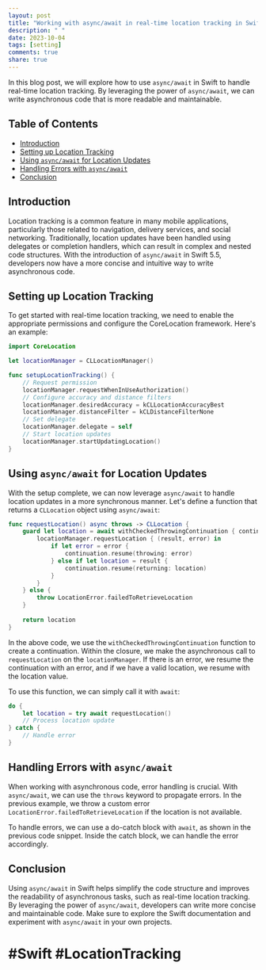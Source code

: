 ```yaml
---
layout: post
title: "Working with async/await in real-time location tracking in Swift"
description: " "
date: 2023-10-04
tags: [setting]
comments: true
share: true
---
```


In this blog post, we will explore how to use `async/await` in Swift to handle real-time location tracking. By leveraging the power of `async/await`, we can write asynchronous code that is more readable and maintainable.

## Table of Contents
- [Introduction](#introduction)
- [Setting up Location Tracking](#setting-up-location-tracking)
- [Using `async/await` for Location Updates](#using-async-await-for-location-updates)
- [Handling Errors with `async/await`](#handling-errors-with-async-await)
- [Conclusion](#conclusion)

## Introduction
Location tracking is a common feature in many mobile applications, particularly those related to navigation, delivery services, and social networking. Traditionally, location updates have been handled using delegates or completion handlers, which can result in complex and nested code structures. With the introduction of `async/await` in Swift 5.5, developers now have a more concise and intuitive way to write asynchronous code.

## Setting up Location Tracking
To get started with real-time location tracking, we need to enable the appropriate permissions and configure the CoreLocation framework. Here's an example:

```swift
import CoreLocation

let locationManager = CLLocationManager()

func setupLocationTracking() {
    // Request permission
    locationManager.requestWhenInUseAuthorization()
    // Configure accuracy and distance filters
    locationManager.desiredAccuracy = kCLLocationAccuracyBest
    locationManager.distanceFilter = kCLDistanceFilterNone
    // Set delegate
    locationManager.delegate = self
    // Start location updates
    locationManager.startUpdatingLocation()
}
```

## Using `async/await` for Location Updates
With the setup complete, we can now leverage `async/await` to handle location updates in a more synchronous manner. Let's define a function that returns a `CLLocation` object using `async/await`:

```swift
func requestLocation() async throws -> CLLocation {
    guard let location = await withCheckedThrowingContinuation { continuation in
        locationManager.requestLocation { (result, error) in
            if let error = error {
                continuation.resume(throwing: error)
            } else if let location = result {
                continuation.resume(returning: location)
            }
        }
    } else {
        throw LocationError.failedToRetrieveLocation
    }
    
    return location
}
```

In the above code, we use the `withCheckedThrowingContinuation` function to create a continuation. Within the closure, we make the asynchronous call to `requestLocation` on the `locationManager`. If there is an error, we resume the continuation with an error, and if we have a valid location, we resume with the location value.

To use this function, we can simply call it with `await`:

```swift
do {
    let location = try await requestLocation()
    // Process location update
} catch {
    // Handle error
}
```

## Handling Errors with `async/await`
When working with asynchronous code, error handling is crucial. With `async/await`, we can use the `throws` keyword to propagate errors. In the previous example, we throw a custom error `LocationError.failedToRetrieveLocation` if the location is not available.

To handle errors, we can use a do-catch block with `await`, as shown in the previous code snippet. Inside the catch block, we can handle the error accordingly.

## Conclusion
Using `async/await` in Swift helps simplify the code structure and improves the readability of asynchronous tasks, such as real-time location tracking. By leveraging the power of `async/await`, developers can write more concise and maintainable code. Make sure to explore the Swift documentation and experiment with `async/await` in your own projects.

# #Swift #LocationTracking